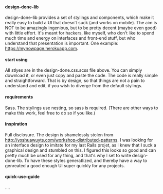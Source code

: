 #### design-done-lib
design-done-lib provides a set of stylings and components, which make it really easy to build a UI that doesn't suck (and works on mobile). The aim is NOT to be amazingly ingenious, but to be pretty decent (maybe even good) with little effort. It's meant for hackers, like myself, who don't like to spend much time and energy on interfaces and front-end stuff, but who understand that presentation is important. One example: https://mynowpage.herokuapp.com.

#### start using
All stlyes are in the design-done.css.scss file above. You can simply download it, or even just copy and paste the code. The code is really simple and straightforward. That is by design, so that things are not a pain to understand and edit, if you wish to diverge from the default stylings.

#### requirements
Sass. The stylings use nesting, so sass is required. (There are other ways to make this work, feel free to do so if you like.)

#### inspiration
Full disclosure. The design is shamelessly stolen from http://yoshuawuyts.com/workshop-distributed-patterns.
I was looking for an interface design to imitate for my last Rails projet, as I knew that I suck a graphical design and stumbled on this. I figured this looks so good and can pretty much be used for any thing, and that's why I set to write design-done-lib. To have these styles generatlized, and thereby have a way to genreated a good enough UI super quickly for any projects.

#### quick-use-guide
....

